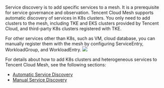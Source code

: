 Service discovery is to add specific services to a mesh. It is a prerequisite for service governance and observation. Tencent Cloud Mesh supports automatic discovery of services in K8s clusters. You only need to add clusters to the mesh, including TKE and EKS clusters provided by Tencent Cloud, and third-party K8s clusters registered with TKE.


For other services other than K8s, such as VM, cloud database, you can manually register them with the mesh by configuring ServiceEntry, WorkloadGroup, and WorkloadEntry.
![](https://main.qcloudimg.com/raw/f4691a40bb91d3fc2d8ebc484d56e48d.png)

For details about how to add K8s clusters and heterogeneous services to Tencent Cloud Mesh, see the following sections:

- [Automatic Service Discovery](https://intl.cloud.tencent.com/document/product/1152/47468)
- [Manual Service Discovery](https://intl.cloud.tencent.com/document/product/1152/47469)



